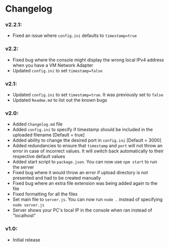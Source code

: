 # Changelog

### v2.2.1:
- Fixed an issue where `config.ini` defaults to `timestamp=true`

### v2.2:
- Fixed bug where the console might display the wrong local IPv4 address when you have a VM Network Adapter
- Updated `config.ini` to set `timestamp=false`

### v2.1:
- Updated `config.ini` to set `timestamp=true`. It was previously set to `false`
- Updated `Readme.md` to list out the known bugs

### v2.0:
- Added `Changelog.md` file
- Added `config.ini` to specify if timestamp should be included in the uploaded filename [Default = true]
- Added ability to change the desired port in `config.ini` [Default = 3000]
- Added redundancies to ensure that `timestamp` and `port` will not throw an error in case of incorrect values. It will switch back automatically to their respective default values
- Added start script to `package.json`. You can now use `npm start` to run the server
- Fixed bug where it would throw an error if upload directory is not presented and had to be created manually
- Fixed bug where an extra file extension was being added again to the file
- Fixed formatting for all the files
- Set main file to `server.js`. You can now run `node .` instead of specifying `node server.js`
- Server shows your PC's local IP in the console when ran instead of "localhost"

### v1.0:
- Initial release
